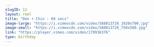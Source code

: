 ```yaml
---
slugID: 12 
layout: reel
title: "Den + Chin : 60 secs"
image-large: "https://i.vimeocdn.com/video/588813726_1920x700.jpg"
image-small: "https://i.vimeocdn.com/video/588813726_750x500.jpg"
link: "https://player.vimeo.com/video/170936376"
type: birthday 
---
```

